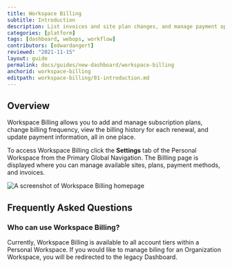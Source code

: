 ```yaml
---
title: Workspace Billing
subtitle: Introduction
description: List invoices and site plan changes, and manage payment options in the New Dashboard.
categories: [platform]
tags: [dashboard, webops, workflow]
contributors: [edwardangert]
reviewed: "2021-11-15"
layout: guide
permalink: docs/guides/new-dashboard/workspace-billing
anchorid: workspace-billing
editpath: workspace-billing/01-introduction.md
---
```



## Overview

Workspace Billing allows you to add and manage subscription plans, change billing frequency, view the billing history for each renewal, and update payment information, all in one place.

To access Workspace Billing click the **Settings** tab of the Personal Workspace from the Primary Global Navigation. The Billling page is displayed where you can manage available sites, plans, payment methods, and invoices.

![A screenshot of Workspace Billing homepage](../../../images/dashboard/new-dashboard/workspace-billing-home.png)


## Frequently Asked Questions

### Who can use Workspace Billing?

Currently, Workspace Billing is available to all account tiers within a Personal Workspace. If you would like to manage biling for an Organization Workspace, you will be redirected to the legacy Dashboard. 
